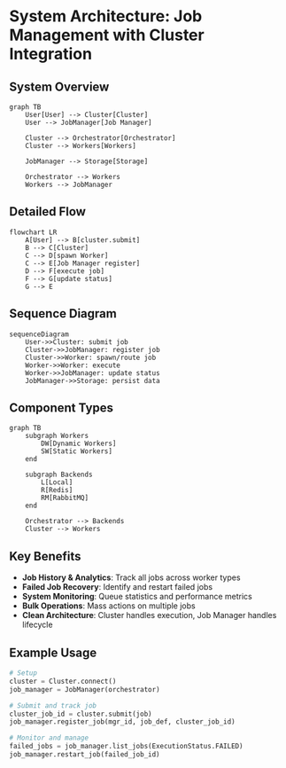 # System Architecture: Job Management with Cluster Integration

## System Overview

```mermaid
graph TB
    User[User] --> Cluster[Cluster]
    User --> JobManager[Job Manager]
    
    Cluster --> Orchestrator[Orchestrator]
    Cluster --> Workers[Workers]
    
    JobManager --> Storage[Storage]
    
    Orchestrator --> Workers
    Workers --> JobManager
```

## Detailed Flow

```mermaid
flowchart LR
    A[User] --> B[cluster.submit]
    B --> C[Cluster]
    C --> D[spawn Worker]
    C --> E[Job Manager register]
    D --> F[execute job]
    F --> G[update status]
    G --> E
```

## Sequence Diagram

```mermaid
sequenceDiagram
    User->>Cluster: submit job
    Cluster->>JobManager: register job
    Cluster->>Worker: spawn/route job
    Worker->>Worker: execute
    Worker->>JobManager: update status
    JobManager->>Storage: persist data
```

## Component Types

```mermaid
graph TB
    subgraph Workers
        DW[Dynamic Workers]
        SW[Static Workers]
    end
    
    subgraph Backends
        L[Local]
        R[Redis] 
        RM[RabbitMQ]
    end
    
    Orchestrator --> Backends
    Cluster --> Workers
```

## Key Benefits

- **Job History & Analytics**: Track all jobs across worker types
- **Failed Job Recovery**: Identify and restart failed jobs
- **System Monitoring**: Queue statistics and performance metrics
- **Bulk Operations**: Mass actions on multiple jobs
- **Clean Architecture**: Cluster handles execution, Job Manager handles lifecycle

## Example Usage

```python
# Setup
cluster = Cluster.connect()
job_manager = JobManager(orchestrator)

# Submit and track job
cluster_job_id = cluster.submit(job)
job_manager.register_job(mgr_id, job_def, cluster_job_id)

# Monitor and manage
failed_jobs = job_manager.list_jobs(ExecutionStatus.FAILED)
job_manager.restart_job(failed_job_id)
```
